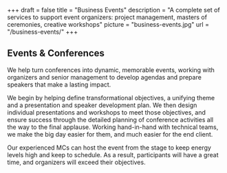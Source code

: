 +++
draft 			= false
title 			= "Business Events"
description		= "A complete set of services to support event organizers: project management, masters of ceremonies, creative workshops"
picture			= "business-events.jpg"
url 				= "/business-events/"
+++

## Events & Conferences

We help turn conferences into dynamic, memorable events, working with organizers and senior management to develop agendas and prepare speakers that make a lasting impact.

We begin by helping define transformational objectives, a unifying theme and a presentation and speaker development plan. We then design individual presentations and workshops to meet those objectives, and ensure success through the detailed planning of conference activities all the way to the final applause. Working hand-in-hand with technical teams, we make the big day easier for them, and much easier for the end client.

Our experienced MCs can host the event from the stage to keep energy levels high and keep to schedule. As a result, participants will have a great time, and organizers will exceed their objectives.
